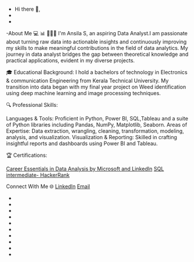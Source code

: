 - Hi there 👋,
-
-
-About Me 💻 📊
👩🏻‍💻 I'm Ansila S, an aspiring Data Analyst.I am passionate about turning raw data into actionable insights and continuously improving my skills to make meaningful contributions in the field of data analytics. My journey in data analyst bridges the gap between theoretical knowledge and practical applications, evident in my diverse projects.

🎓 Educational Background: I hold a bachelors of technology in Electronics & communication Engineering from Kerala Technical University. My transition into data  began with my final year project on Weed identification using deep machine learning and image processing techniques.

🔍 Professional Skills:

Languages & Tools: Proficient in Python, Power BI, SQL,Tableau and a suite of Python libraries including Pandas, NumPy, Matplotlib, Seaborn.
Areas of Expertise: Data extraction, wrangling, cleaning, transformation, modeling, analysis, and visualization. 
Visualization & Reporting: Skilled in crafting insightful reports and dashboards using Power BI and Tableau.

🏆 Certifications:

[Career Essentials in Data Analysis by Microsoft and LinkedIn](https://www.linkedin.com/learning/certificates/c9772bd2f5d387bcbba9d467b195110d63161ebcc8609618128b9f669aa5e223)
[SQL intermediate- HackerRank](https://www.hackerrank.com/certificates/c26f74be2ce7)


Connect With Me 🌐
[LinkedIn](https://www.linkedin.com/in/ansila-s-813324309/)
[Email](ansilas9189@gmail.com)

-
-
-
-
-
-
-
-
-
-  

<!---
Ansila1234/Ansila1234 is a ✨ special ✨ repository because its `README.md` (this file) appears on your GitHub profile.
You can click the Preview link to take a look at your changes.
--->

